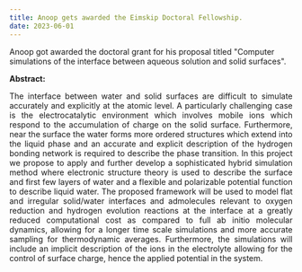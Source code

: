 ```yaml
---
title: Anoop gets awarded the Eimskip Doctoral Fellowship.
date: 2023-06-01
---
```


 Anoop got awarded the doctoral grant for his proposal titled "Computer simulations of the interface between aqueous solution and solid surfaces".

<!--more-->
**Abstract:** 
<div style="text-align: justify"> 
The interface between water and solid surfaces are difficult to simulate accurately and explicitly at the atomic level. A particularly challenging case is the electrocatalytic environment which involves mobile ions which respond to the accumulation of charge on the solid surface. Furthermore, near the surface the water forms more ordered structures which extend into the liquid phase and an accurate and explicit description of the hydrogen bonding network is required to describe the phase transition. In this project we propose to apply and further develop a sophisticated hybrid simulation method where electronic structure theory is used to describe the surface and first few layers of water and a flexible and polarizable potential function to describe liquid water. The proposed framework will be used to model flat and irregular solid/water interfaces and admolecules relevant to
oxygen reduction and hydrogen evolution reactions at the interface at a greatly reduced computational cost as compared to full ab initio molecular dynamics, allowing for a longer time scale simulations and more accurate sampling for thermodynamic averages. Furthermore, the simulations will include an implicit description of the ions in the electrolyte allowing for the control of surface charge, hence the applied potential in the system.</div>